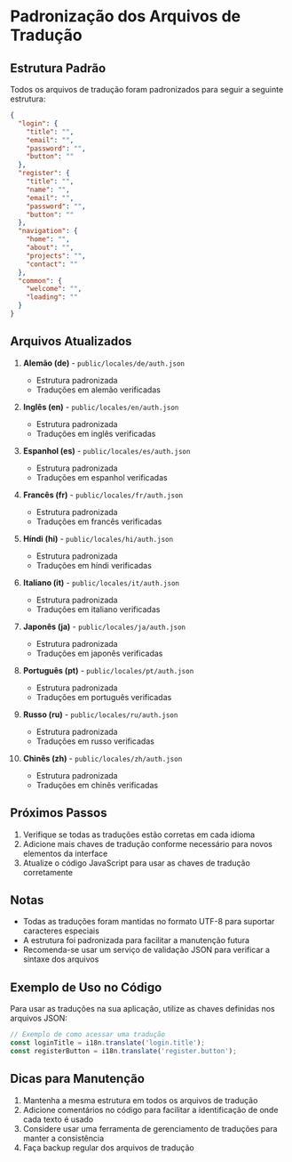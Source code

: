 # Padronização dos Arquivos de Tradução

## Estrutura Padrão

Todos os arquivos de tradução foram padronizados para seguir a seguinte estrutura:

```json
{
  "login": {
    "title": "",
    "email": "",
    "password": "",
    "button": ""
  },
  "register": {
    "title": "",
    "name": "",
    "email": "",
    "password": "",
    "button": ""
  },
  "navigation": {
    "home": "",
    "about": "",
    "projects": "",
    "contact": ""
  },
  "common": {
    "welcome": "",
    "loading": ""
  }
}
```

## Arquivos Atualizados

1. **Alemão (de)** - `public/locales/de/auth.json`
   - Estrutura padronizada
   - Traduções em alemão verificadas

2. **Inglês (en)** - `public/locales/en/auth.json`
   - Estrutura padronizada
   - Traduções em inglês verificadas

3. **Espanhol (es)** - `public/locales/es/auth.json`
   - Estrutura padronizada
   - Traduções em espanhol verificadas

4. **Francês (fr)** - `public/locales/fr/auth.json`
   - Estrutura padronizada
   - Traduções em francês verificadas

5. **Híndi (hi)** - `public/locales/hi/auth.json`
   - Estrutura padronizada
   - Traduções em híndi verificadas

6. **Italiano (it)** - `public/locales/it/auth.json`
   - Estrutura padronizada
   - Traduções em italiano verificadas

7. **Japonês (ja)** - `public/locales/ja/auth.json`
   - Estrutura padronizada
   - Traduções em japonês verificadas

8. **Português (pt)** - `public/locales/pt/auth.json`
   - Estrutura padronizada
   - Traduções em português verificadas

9. **Russo (ru)** - `public/locales/ru/auth.json`
   - Estrutura padronizada
   - Traduções em russo verificadas

10. **Chinês (zh)** - `public/locales/zh/auth.json`
    - Estrutura padronizada
    - Traduções em chinês verificadas

## Próximos Passos

1. Verifique se todas as traduções estão corretas em cada idioma
2. Adicione mais chaves de tradução conforme necessário para novos elementos da interface
3. Atualize o código JavaScript para usar as chaves de tradução corretamente

## Notas

- Todas as traduções foram mantidas no formato UTF-8 para suportar caracteres especiais
- A estrutura foi padronizada para facilitar a manutenção futura
- Recomenda-se usar um serviço de validação JSON para verificar a sintaxe dos arquivos

## Exemplo de Uso no Código

Para usar as traduções na sua aplicação, utilize as chaves definidas nos arquivos JSON:

```javascript
// Exemplo de como acessar uma tradução
const loginTitle = i18n.translate('login.title');
const registerButton = i18n.translate('register.button');
```

## Dicas para Manutenção

1. Mantenha a mesma estrutura em todos os arquivos de tradução
2. Adicione comentários no código para facilitar a identificação de onde cada texto é usado
3. Considere usar uma ferramenta de gerenciamento de traduções para manter a consistência
4. Faça backup regular dos arquivos de tradução

